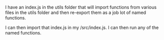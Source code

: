 I have an index.js in the utils folder that will import functions from various files in the utils folder and then re-export them as a job lot of named functions.

I can then import that index.js in my /src/index.js.  I can then run any of the named functions.




